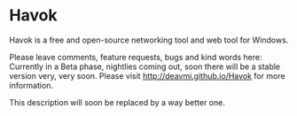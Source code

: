 Havok
=====

Havok is a free and open-source networking tool and web tool for Windows.

Please leave comments, feature requests, bugs and kind words here: 
Currently in a Beta phase, nightlies coming out, soon there will be a stable version very, very soon. Please
visit http://deavmi.github.io/Havok for more information.

This description will soon be replaced by a way better one.
